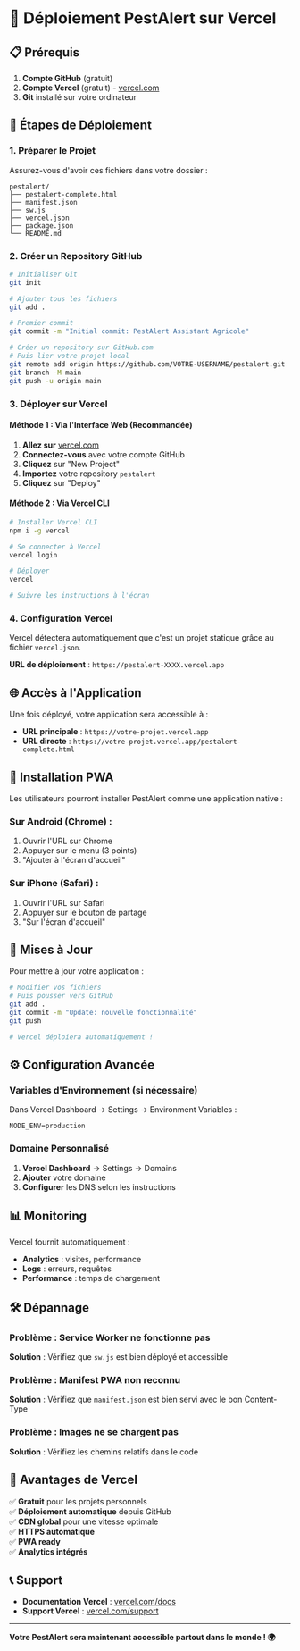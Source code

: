 # 🚀 Déploiement PestAlert sur Vercel

## 📋 Prérequis

1. **Compte GitHub** (gratuit)
2. **Compte Vercel** (gratuit) - [vercel.com](https://vercel.com)
3. **Git** installé sur votre ordinateur

## 🔧 Étapes de Déploiement

### 1. Préparer le Projet

Assurez-vous d'avoir ces fichiers dans votre dossier :
```
pestalert/
├── pestalert-complete.html
├── manifest.json
├── sw.js
├── vercel.json
├── package.json
└── README.md
```

### 2. Créer un Repository GitHub

```bash
# Initialiser Git
git init

# Ajouter tous les fichiers
git add .

# Premier commit
git commit -m "Initial commit: PestAlert Assistant Agricole"

# Créer un repository sur GitHub.com
# Puis lier votre projet local
git remote add origin https://github.com/VOTRE-USERNAME/pestalert.git
git branch -M main
git push -u origin main
```

### 3. Déployer sur Vercel

#### Méthode 1 : Via l'Interface Web (Recommandée)

1. **Allez sur** [vercel.com](https://vercel.com)
2. **Connectez-vous** avec votre compte GitHub
3. **Cliquez** sur "New Project"
4. **Importez** votre repository `pestalert`
5. **Cliquez** sur "Deploy"

#### Méthode 2 : Via Vercel CLI

```bash
# Installer Vercel CLI
npm i -g vercel

# Se connecter à Vercel
vercel login

# Déployer
vercel

# Suivre les instructions à l'écran
```

### 4. Configuration Vercel

Vercel détectera automatiquement que c'est un projet statique grâce au fichier `vercel.json`.

**URL de déploiement** : `https://pestalert-XXXX.vercel.app`

## 🌐 Accès à l'Application

Une fois déployé, votre application sera accessible à :
- **URL principale** : `https://votre-projet.vercel.app`
- **URL directe** : `https://votre-projet.vercel.app/pestalert-complete.html`

## 📱 Installation PWA

Les utilisateurs pourront installer PestAlert comme une application native :

### Sur Android (Chrome) :
1. Ouvrir l'URL sur Chrome
2. Appuyer sur le menu (3 points)
3. "Ajouter à l'écran d'accueil"

### Sur iPhone (Safari) :
1. Ouvrir l'URL sur Safari
2. Appuyer sur le bouton de partage
3. "Sur l'écran d'accueil"

## 🔄 Mises à Jour

Pour mettre à jour votre application :

```bash
# Modifier vos fichiers
# Puis pousser vers GitHub
git add .
git commit -m "Update: nouvelle fonctionnalité"
git push

# Vercel déploiera automatiquement !
```

## ⚙️ Configuration Avancée

### Variables d'Environnement (si nécessaire)

Dans Vercel Dashboard → Settings → Environment Variables :

```
NODE_ENV=production
```

### Domaine Personnalisé

1. **Vercel Dashboard** → Settings → Domains
2. **Ajouter** votre domaine
3. **Configurer** les DNS selon les instructions

## 📊 Monitoring

Vercel fournit automatiquement :
- **Analytics** : visites, performance
- **Logs** : erreurs, requêtes
- **Performance** : temps de chargement

## 🛠️ Dépannage

### Problème : Service Worker ne fonctionne pas
**Solution** : Vérifiez que `sw.js` est bien déployé et accessible

### Problème : Manifest PWA non reconnu
**Solution** : Vérifiez que `manifest.json` est bien servi avec le bon Content-Type

### Problème : Images ne se chargent pas
**Solution** : Vérifiez les chemins relatifs dans le code

## 🎯 Avantages de Vercel

✅ **Gratuit** pour les projets personnels  
✅ **Déploiement automatique** depuis GitHub  
✅ **CDN global** pour une vitesse optimale  
✅ **HTTPS automatique**  
✅ **PWA ready**  
✅ **Analytics intégrés**  

## 📞 Support

- **Documentation Vercel** : [vercel.com/docs](https://vercel.com/docs)
- **Support Vercel** : [vercel.com/support](https://vercel.com/support)

---

**Votre PestAlert sera maintenant accessible partout dans le monde ! 🌍** 